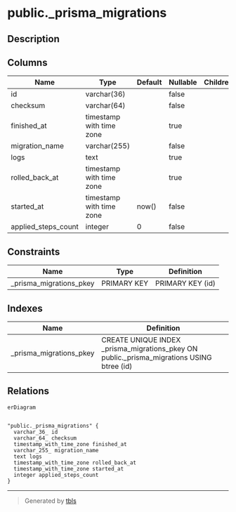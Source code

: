 # public._prisma_migrations

## Description

## Columns

| Name | Type | Default | Nullable | Children | Parents | Comment |
| ---- | ---- | ------- | -------- | -------- | ------- | ------- |
| id | varchar(36) |  | false |  |  |  |
| checksum | varchar(64) |  | false |  |  |  |
| finished_at | timestamp with time zone |  | true |  |  |  |
| migration_name | varchar(255) |  | false |  |  |  |
| logs | text |  | true |  |  |  |
| rolled_back_at | timestamp with time zone |  | true |  |  |  |
| started_at | timestamp with time zone | now() | false |  |  |  |
| applied_steps_count | integer | 0 | false |  |  |  |

## Constraints

| Name | Type | Definition |
| ---- | ---- | ---------- |
| _prisma_migrations_pkey | PRIMARY KEY | PRIMARY KEY (id) |

## Indexes

| Name | Definition |
| ---- | ---------- |
| _prisma_migrations_pkey | CREATE UNIQUE INDEX _prisma_migrations_pkey ON public._prisma_migrations USING btree (id) |

## Relations

```mermaid
erDiagram


"public._prisma_migrations" {
  varchar_36_ id
  varchar_64_ checksum
  timestamp_with_time_zone finished_at
  varchar_255_ migration_name
  text logs
  timestamp_with_time_zone rolled_back_at
  timestamp_with_time_zone started_at
  integer applied_steps_count
}
```

---

> Generated by [tbls](https://github.com/k1LoW/tbls)
